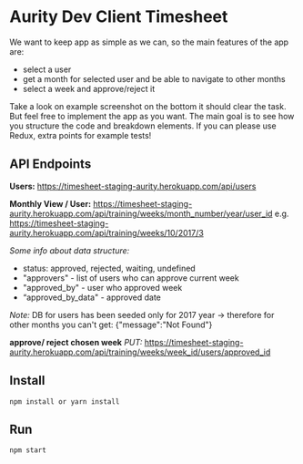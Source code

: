 # Aurity Dev Client Timesheet
We want to keep app as simple as we can, so the main features of the app are:
- select a user
- get a month for selected user and be able to navigate to other months
- select a week and approve/reject it

Take a look on example screenshot on the bottom it should clear the task. But feel free to implement the app as you want. The main goal is to see how you structure the code and breakdown elements. If you can please use Redux, extra points for example tests!

## API Endpoints
**Users:**
https://timesheet-staging-aurity.herokuapp.com/api/users

**Monthly View / User:**
https://timesheet-staging-aurity.herokuapp.com/api/training/weeks/month_number/year/user_id
e.g. https://timesheet-staging-aurity.herokuapp.com/api/training/weeks/10/2017/3

*Some info about data structure:*

- status: approved, rejected, waiting, undefined
- "approvers" - list of users who can approve current week
- "approved_by" - user who approved week
- “approved_by_data" - approved date

*Note:* DB for users has been seeded only for 2017 year
-> therefore for other months you can't get: {"message":"Not Found"}

**approve/ reject chosen week**
*PUT:* https://timesheet-staging-aurity.herokuapp.com/api/training/weeks/week_id/users/approved_id

## Install
```
npm install or yarn install
```

## Run
```
npm start
```
